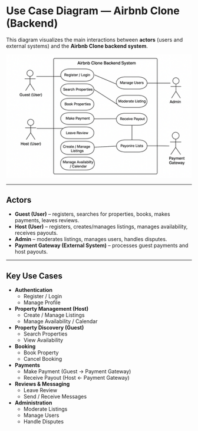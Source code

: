 # Use Case Diagram — Airbnb Clone (Backend)

This diagram visualizes the main interactions between **actors** (users and external systems) and the **Airbnb Clone backend system**.

![Use Case Diagram](use-case-diagram.png)

---

## Actors
- **Guest (User)** – registers, searches for properties, books, makes payments, leaves reviews.
- **Host (User)** – registers, creates/manages listings, manages availability, receives payouts.
- **Admin** – moderates listings, manages users, handles disputes.
- **Payment Gateway (External System)** – processes guest payments and host payouts.

---

## Key Use Cases
- **Authentication**
  - Register / Login
  - Manage Profile
- **Property Management (Host)**
  - Create / Manage Listings
  - Manage Availability / Calendar
- **Property Discovery (Guest)**
  - Search Properties
  - View Availability
- **Booking**
  - Book Property
  - Cancel Booking
- **Payments**
  - Make Payment (Guest → Payment Gateway)
  - Receive Payout (Host ← Payment Gateway)
- **Reviews & Messaging**
  - Leave Review
  - Send / Receive Messages
- **Administration**
  - Moderate Listings
  - Manage Users
  - Handle Disputes
